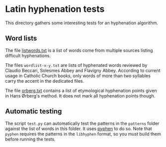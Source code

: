 # Latin hyphenation tests

This directory gathers some interesting tests for an hyphenation algorithm.

## Word lists

The file [listwords.txt](listwords.txt) is a list of words come from multiple sources listing difficult hyphenations.

The files `wordlist-x-y.txt` are lists of hyphenated words reviewed by Claudio Beccari, Solesmes Abbey and Flavigny Abbey. According to current usage in Catholic Church books, only words of more than two syllables carry the accent in the dedicated files.

The file [orberg.txt](orberg.txt) contains a list of etymological hyphenation points given in Hans Ørberg's method. It does not mark all hyphenation points though.

## Automatic testing

The script `test.py` can automatically test the patterns in the `patterns` folder against the list of words in this folder. It uses [pyphen](http://pyphen.org/) to do so. Note that `pyphen` requires the patterns in the `libhyphen` format, so you must build them before running the tests.
